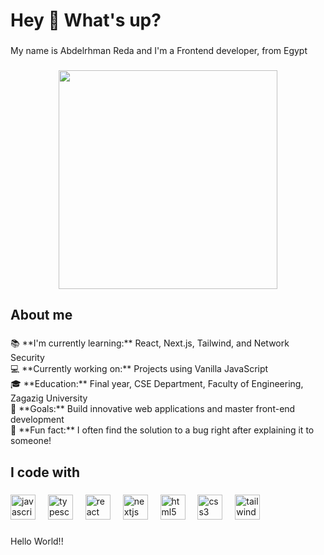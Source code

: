 <h1 align="left">Hey 👋 What's up?</h1>

###

<p align="left">My name is Abdelrhman Reda and I'm a Frontend developer, from Egypt</p>

###

<div align="center">
  <img height="350" src="https://imgur.com/a/OoZAWMU"  />
</div>

###

<h2 align="left">About me</h2>

###

<p align="left">📚 **I'm currently learning:** React, Next.js, Tailwind, and Network Security  <br>💻 **Currently working on:** Projects using Vanilla JavaScript  <br>🎓 **Education:** Final year, CSE Department, Faculty of Engineering, Zagazig University  <br>🎯 **Goals:** Build innovative web applications and master front-end development  <br>🎲 **Fun fact:** I often find the solution to a bug right after explaining it to someone!</p>

###

<h2 align="left">I code with</h2>

###

<div align="left">
  <img src="https://cdn.jsdelivr.net/gh/devicons/devicon/icons/javascript/javascript-original.svg" height="40" alt="javascript logo"  />
  <img width="12" />
  <img src="https://cdn.jsdelivr.net/gh/devicons/devicon/icons/typescript/typescript-original.svg" height="40" alt="typescript logo"  />
  <img width="12" />
  <img src="https://cdn.jsdelivr.net/gh/devicons/devicon/icons/react/react-original.svg" height="40" alt="react logo"  />
  <img width="12" />
  <img src="https://cdn.jsdelivr.net/gh/devicons/devicon/icons/nextjs/nextjs-original.svg" height="40" alt="nextjs logo"  />
  <img width="12" />
  <img src="https://cdn.jsdelivr.net/gh/devicons/devicon/icons/html5/html5-original.svg" height="40" alt="html5 logo"  />
  <img width="12" />
  <img src="https://cdn.jsdelivr.net/gh/devicons/devicon/icons/css3/css3-original.svg" height="40" alt="css3 logo"  />
  <img width="12" />
  <img src="https://cdn.jsdelivr.net/gh/devicons/devicon/icons/tailwindcss/tailwindcss-original-wordmark.svg" height="40" alt="tailwindcss logo"  />
</div>

###

<p align="left">Hello World!!</p>

###
